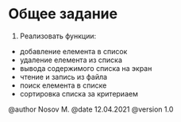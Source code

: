 # Общее задание

1. Реализовать функции:
- добавление елемента в список 
- удаление елемента из списка
- вывода содержимого списка на экран
- чтение и запись из файла 
- поиск елемента в списке
- сортировка списка за критериаем 

@author Nosov M.
@date 12.04.2021
@version 1.0

